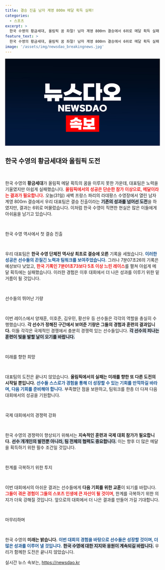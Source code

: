 ```yaml
---
title: 결승 진출 남자 계영 800m 메달 획득 실패!
categories:
  - 스포츠
excerpt: >
  한국 수영의 황금세대, 올림픽 꿈 좌절! 남자 계영 800ｍ 결승에서 6위로 메달 획득 실패. 결승 진출은 역대 최초지만, 기록은 아쉬움만 남겼다. 클릭해서 자세한 소식을 확인하세요!
feature_text: >
  한국 수영의 황금세대, 올림픽 꿈 좌절! 남자 계영 800ｍ 결승에서 6위로 메달 획득 실패. 결승 진출은 역대 최초지만, 기록은 아쉬움만 남겼다. 클릭해서 자세한 소식을 확인하세요!
image: '/assets/img/newsdao_breakingnews.jpg'
---
```


<p><img src="/assets/img/newsdao_breakingnews.jpg" alt="bookingtag 속보" /></p>

<h2 data-ke-size="size26">한국 수영의 황금세대와 올림픽 도전</h2>

<p data-ke-size="size16">&nbsp;</p>

<p>한국 수영의 <b>황금세대</b>가 올림픽 메달 획득의 꿈을 이루지 못한 가운데, 대표팀은 노력을 기울였지만 아쉽게 실패했습니다. <b><span style="color: #ee2323;">올림픽에서의 성공은 단순한 참가 이상으로, 메달이라는 결과가 필요합니다.</span></b> 오늘(31일) 새벽 프랑스 파리의 라데팡스 수영장에서 열린 남자 계영 800ｍ 결승에서 우리 대표팀은 결승 진출이라는 <b><span style="background-color: #21538527;">기존의 성과를 넘어선 도전</span></b>을 하였지만, 결과는 6위로 머물렀습니다. 이처럼 한국 수영이 직면한 현실은 많은 이들에게 아쉬움을 남기고 있습니다.</p>

<p data-ke-size="size16">&nbsp;</p>

<p>한국 수영 역사에서 첫 결승 진출</p>

<p data-ke-size="size16">&nbsp;</p>

<p>우리 대표팀은 <b>한국 수영 단체전 역사상 최초로 결승에 오른</b> 기록을 세웠습니다. <b><span style="color: #1a5490;">이러한 성공은 선수들의 끈질긴 노력과 팀워크를 보여주었습니다.</span></b> 그러나 7분07초26의 기록은 예상보다 낮았고, <b><span style="color: #ee2323;">한국 기록인 7분01초73보다 5초 이상 느린 레이스</span></b>를 펼쳐 아쉽게 메달 획득에는 실패했습니다. 이러한 경험은 이후 대회에서 더 나은 성과를 이루기 위한 밑거름이 될 것입니다.</p>

<p data-ke-size="size16">&nbsp;</p>

<p>선수들의 뛰어난 기량</p>

<p data-ke-size="size16">&nbsp;</p>

<p>이번 레이스에서 양재훈, 이호준, 김우민, 황선우 등 선수들은 각각의 역할을 충실히 수행했습니다. <b>각 선수가 정해진 구간에서 보여준 기량은 그들의 경험과 훈련의 결과입니다.</b> 이들 각각은 국제적인 경쟁에서 충분히 경쟁력 있는 선수들입니다. <b><span style="background-color: #21538527;">각 선수의 피나는 훈련이 빛을 발할 날이 오기를 바랍니다.</span></b></p>

<p data-ke-size="size16">&nbsp;</p>

<p>미래를 향한 희망</p>

<p data-ke-size="size16">&nbsp;</p>

<p>대표팀의 도전은 끝나지 않았습니다. <b>올림픽에서의 실패는 미래를 향한 또 다른 도전의 시작일 뿐입니다.</b> <b><span style="color: #1a5490;">선수들 스스로가 경험을 통해 더 성장할 수 있는 기회를 만끽하길 바라며, 다음 기회를 준비해야 합니다.</span></b> 부족했던 점을 보완하고, 팀워크를 한층 더 다져 다음 대회에서의 성공을 기원합니다.</p>

<p data-ke-size="size16">&nbsp;</p>

<p>국제 대회에서의 경쟁력 강화</p>

<p data-ke-size="size16">&nbsp;</p>

<p>한국 수영의 경쟁력이 향상되기 위해서는 <b>지속적인 훈련과 국제 대회 참가가 필요합니다.</b> <b><span style="background-color: #21538527;">선수 개개인의 발전뿐 아니라, 팀 전체의 협력도 중요합니다.</span></b> 이는 향후 더 많은 메달을 획득하기 위한 필수 조건일 것입니다.</p>

<p data-ke-size="size16">&nbsp;</p>

<p>한계를 극복하기 위한 투지</p>

<p data-ke-size="size16">&nbsp;</p>

<p>이번 대회에서의 아쉬운 결과는 선수들에게 <b>다음 기회를 위한 교훈</b>이 되기를 바랍니다. <b><span style="color: #ee2323;">그들이 겪은 경험이 그들의 스포츠 인생에 큰 자산이 될 것이며</span></b>, 한계를 극복하기 위한 의지가 더욱 강해질 것입니다. 앞으로의 대회에서 더 나은 결과를 만들어 가길 기대합니다.</p>

<p data-ke-size="size16">&nbsp;</p>

<p>마무리하며</p>

<p data-ke-size="size16">&nbsp;</p>

<p>한국 수영의 <b>미래는 밝습니다.</b> <b><span style="color: #1a5490;">이번 대회의 경험을 바탕으로 선수들은 성장할 것이며, 더 많은 성과를 이루어 낼 것입니다.</span></b> <b><span style="background-color: #21538527;">한국 수영에 대한 지지와 응원이 계속되길 바랍니다.</span></b> 우리가 함께한 도전은 끝나지 않았습니다.</p>
실시간 뉴스 속보는, <a href="https://newsdao.kr" rel="dofollow">https://newsdao.kr</a>



